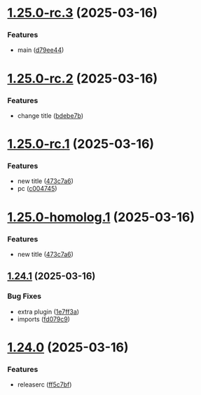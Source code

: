 # [1.25.0-rc.3](https://github.com/yago-liv/semantic-test/compare/v1.25.0-rc.2...v1.25.0-rc.3) (2025-03-16)


### Features

* main ([d79ee44](https://github.com/yago-liv/semantic-test/commit/d79ee449633601fd0bf1fcd28a1096b68388892c))

# [1.25.0-rc.2](https://github.com/yago-liv/semantic-test/compare/v1.25.0-rc.1...v1.25.0-rc.2) (2025-03-16)


### Features

* change title ([bdebe7b](https://github.com/yago-liv/semantic-test/commit/bdebe7b781e075b114309374b4b83212a0a6322e))

# [1.25.0-rc.1](https://github.com/yago-liv/semantic-test/compare/v1.24.1...v1.25.0-rc.1) (2025-03-16)


### Features

* new title ([473c7a6](https://github.com/yago-liv/semantic-test/commit/473c7a6d59b6bc902d3d79e53bb09b811e874aec))
* pc ([c004745](https://github.com/yago-liv/semantic-test/commit/c004745982ceb381fa7f11d51b993c4ee01d1bae))

# [1.25.0-homolog.1](https://github.com/yago-liv/semantic-test/compare/v1.24.1...v1.25.0-homolog.1) (2025-03-16)


### Features

* new title ([473c7a6](https://github.com/yago-liv/semantic-test/commit/473c7a6d59b6bc902d3d79e53bb09b811e874aec))

## [1.24.1](https://github.com/yago-liv/semantic-test/compare/v1.24.0...v1.24.1) (2025-03-16)


### Bug Fixes

* extra plugin ([1e7ff3a](https://github.com/yago-liv/semantic-test/commit/1e7ff3af199c7702f27ea8635dbe44588069406a))
* imports ([fd079c9](https://github.com/yago-liv/semantic-test/commit/fd079c9549e5d7efa6da14b1891ead52e297b81a))

# [1.24.0](https://github.com/yago-liv/semantic-test/compare/v1.23.1...v1.24.0) (2025-03-16)


### Features

* releaserc ([ff5c7bf](https://github.com/yago-liv/semantic-test/commit/ff5c7bfad2dc5b97a517f6fe1964d7e092673050))
